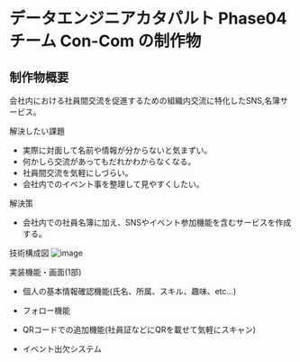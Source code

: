 # データエンジニアカタパルト Phase04 チーム  Con-Com の制作物
## 制作物概要
 会社内における社員間交流を促進するための組織内交流に特化したSNS,名簿サービス。

解決したい課題
- 実際に対面して名前や情報が分からないと気まずい。
- 何かしら交流があってもだれかわからなくなる。
- 社員間交流を気軽にしづらい。
- 会社内でのイベント事を整理して見やすくしたい。

解決策
- 会社内での社員名簿に加え、SNSやイベント参加機能を含むサービスを作成する。

技術構成図
![image](https://github.com/IsseTeruhi-uni/catapult_final_product/assets/131101441/907c6d3e-bc50-4d4f-a4dc-07304169e0f4)


実装機能・画面(1部)
- 個人の基本情報確認機能(氏名、所属、スキル、趣味、etc…)

- フォロー機能

- QRコードでの追加機能(社員証などにQRを載せて気軽にスキャン)

- イベント出欠システム
